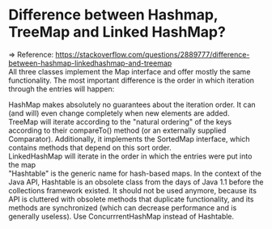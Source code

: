 # Difference between Hashmap, TreeMap and Linked HashMap?
=> Reference: https://stackoverflow.com/questions/2889777/difference-between-hashmap-linkedhashmap-and-treemap<br>
All three classes implement the Map interface and offer mostly the same functionality. The most important difference is the order in which iteration through the entries will happen:<br>

HashMap makes absolutely no guarantees about the iteration order. It can (and will) even change completely when new elements are added.<br>
TreeMap will iterate according to the "natural ordering" of the keys according to their compareTo() method (or an externally supplied Comparator). Additionally, it implements the SortedMap interface, which contains methods that depend on this sort order.<br>
LinkedHashMap will iterate in the order in which the entries were put into the map<br>
"Hashtable" is the generic name for hash-based maps. In the context of the Java API, Hashtable is an obsolete class from the days of Java 1.1 before the collections framework existed. It should not be used anymore, because its API is cluttered with obsolete methods that duplicate functionality, and its methods are synchronized (which can decrease performance and is generally useless). Use ConcurrrentHashMap instead of Hashtable.

